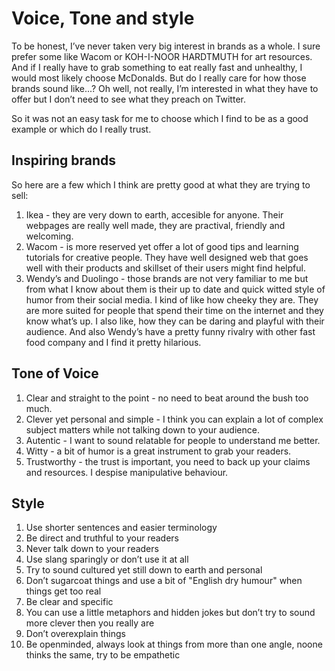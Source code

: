 # Voice, Tone and style
To be honest, I’ve never taken very big interest in brands as a whole. I sure prefer some like Wacom or KOH-I-NOOR HARDTMUTH for art resources. And if I really have to grab something to eat really fast and unhealthy, I would most likely choose McDonalds. But do I really care for how those brands sound like...? Oh well, not really, I’m interested in what they have to offer but I don’t need to see what they preach on Twitter. 

So it was not an easy task for me to choose which I find to be as a good example or which do I really trust. 

## Inspiring brands 

So here are a few which I think are pretty good at what they are trying to sell:

1. Ikea - they are very down to earth, accesible for anyone. Their webpages are really well made, they are practival, friendly and welcoming. 
2. Wacom - is more reserved yet offer a lot of good tips and learning tutorials for creative people. They have well designed web that goes well with their products and skillset of their users might find helpful.
3. Wendy’s and Duolingo - those brands are not very familiar to me but from what I know about them is their up to date and quick witted style of humor from their social media. I kind of like how cheeky they are. They are more suited for people that spend their time on the internet and they know what’s up. I also like, how they can be daring and playful with their audience. And also Wendy’s have a pretty funny rivalry with other fast food company and I find it pretty hilarious. 


## Tone of Voice 

1. Clear and straight to the point - no need to beat around the bush too much.
2. Clever yet personal and simple - I think you can explain a lot of complex subject matters while not talking down to your audience.
3. Autentic - I want to sound relatable for people to understand me better.
4. Witty - a bit of humor is a great instrument to grab your readers.
5. Trustworthy - the trust is important, you need to back up your claims and resources. I despise manipulative behaviour. 


## Style

1. Use shorter sentences and easier terminology
2. Be direct and truthful to your readers
3. Never talk down to your readers 
4. Use slang sparingly or don’t use it at all 
5. Try to sound cultured yet still down to earth and personal
6. Don’t sugarcoat things and use a bit of "English dry humour" when things get too real
7. Be clear and specific
8. You can use a little metaphors and hidden jokes but don’t try to sound more clever then you really are
9. Don’t overexplain things
10. Be openminded, always look at things from more than one angle, noone thinks the same, try to be empathetic 
